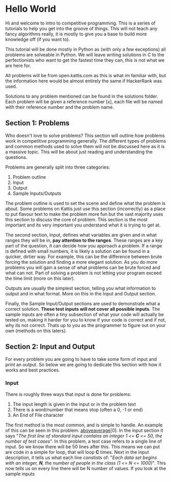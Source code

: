# Hello World
Hi and welcome to intro to competitive programming. This is a series of tutorials to help you get into the groove of things.
This will not teach any fancy algorithms really, it is mostly to give you a base to build more knowledge off (if you want to). 

This tutorial will be done mostly in Python as (with only a few exceptions) all problems are solveable in Python. We will leave writing solutions in C to the perfectionists who want to get the fastest time they can, this is not what we are here for.

All problems will be from open.kattis.com as this is what im familiar with, but the information here would be almost entirely the same if HackerRank was used.

Solutions to any problem mentioned can be found in the solutions folder. Each problem will be given a reference number [x], each file will be named with their reference number and the problem name.

## Section 1: Problems
Who doesn't love to solve problems? This section will outline how problems work in competitive programming generally. The different types of problems and common methods used to solve them will not be discussed here as it is a massive topic. This will be about just reading and understanding the questions.

Problems are generally split into three categories:
1. Problem outline
2. Input
3. Output
4. Sample Inputs/Outputs

The problem outline is used to set the scene and define what the problem is about. Some problems on Kattis just use this section (incorrectly) as a place to put flavour text to make the problem more fun but the vast majority uses this section to discuss the core of problem. This section is the most important and its very important you understand what it is trying to get at.

The second section, Input, defines what variables are given and in what ranges they will be in, **pay attention to the ranges**. These ranges are a key part of the question, it can decide how you approach a problem. If a range is defined with small numbers, it is likely a solution can be found in a quicker, dirtier way. For example, this can be the difference between brute forcing the solution and finding a more elegant solution. As you do more problems you will gain a sense of what problems can be brute forced and what can not. Part of solving a problem is not letting your program exceed the time limit (more on this later).

Outputs are usually the simplest section, telling you what information to output and in what format. More on this in the Input and Output section.

Finally, the Sample Input/Output sections are used to demonstrate what a correct solution. **These test inputs will not cover all possible inputs**. The sample inputs are often a tiny subsection of what your code will actually be tested on, making it harder for you to know if your code is correct and if not, why its not correct. Thats up to you as the programmer to figure out on your own (methods on this laters).



## Section 2: Input and Output
For every problem you are going to have to take some form of input and print an output. So below we are going to dedicate this section with how it works and best practices.
### Input
There is roughly three ways that input is done for problems:
1. The input length is given in the input or in the problem text
2. There is a word/number that means stop (often a 0, -1 or end)
3. An End of File character

The first method is the most common, and is simple to handle. An example of this can be seen in this problem: [aboveaverage](https://open.kattis.com/problems/aboveaverage)[0]. In the input section it says "*The first line of standard input contains an integer 1 <= **C** <= 50, the number of test cases*". In this problem, a test case refers to a single line of input. So we know there will be 50 lines after this. This means we can put are code in a simple for loop, that will loop **C** times. Next in the input description, it tells us what each line constists of: "*Each data set begins with an integer, **N**, the number of people in the class (1 <= N <= 1000)*". This now tells us on every line there will be N number of values. If you look at the sample inputs

